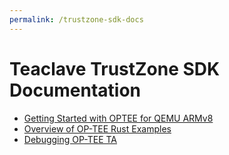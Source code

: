 ```yaml
---
permalink: /trustzone-sdk-docs
---
```


# Teaclave TrustZone SDK Documentation

* [Getting Started with OPTEE for QEMU ARMv8](getting-started-with-optee-for-qemu-armv8.md)
* [Overview of OP-TEE Rust Examples](overview-of-optee-rust-examples.md)
* [Debugging OP-TEE TA](debugging-optee-ta.md)
